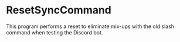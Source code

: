 # ResetSyncCommand
This program performs a reset to eliminate mix-ups with the old slash command when testing the Discord bot.
